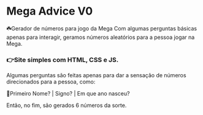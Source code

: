 # Mega Advice V0
☘️Gerador de números para jogo da Mega
Com algumas perguntas básicas apenas para interagir, geramos números aleatórios para a pessoa jogar na Mega.

### 👉Site simples com HTML, CSS e JS.
Algumas perguntas são feitas apenas para dar a sensação de números direcionados para a pessoa, como:

🚩Primeiro Nome? | Signo? | Em que ano nasceu?

Então, no fim, são gerados 6 números da sorte.
